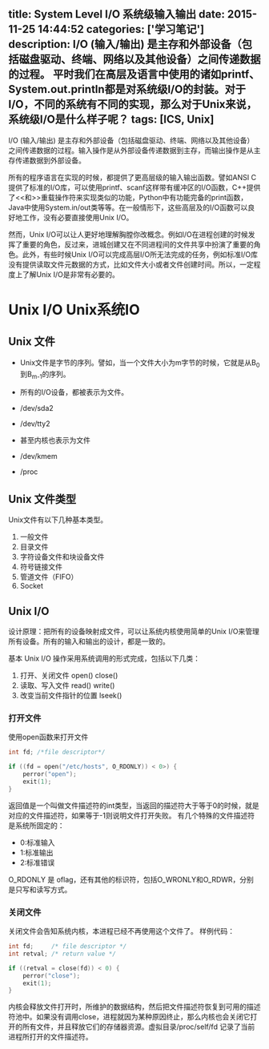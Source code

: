 title: System Level I/O 系统级输入输出
date: 2015-11-25 14:44:52
categories: ['学习笔记']
description: I/O (输入/输出) 是主存和外部设备（包括磁盘驱动、终端、网络以及其他设备）之间传递数据的过程。 平时我们在高层及语言中使用的诸如printf、System.out.println都是对系统级I/O的封装。对于I/O，不同的系统有不同的实现，那么对于Unix来说，系统级I/O是什么样子呢？
tags: [ICS, Unix]
---

I/O (输入/输出) 是主存和外部设备（包括磁盘驱动、终端、网络以及其他设备）之间传递数据的过程。输入操作是从外部设备传递数据到主存，而输出操作是从主存传递数据到外部设备。

所有的程序语言在实现的时候，都提供了更高层级的输入输出函数。譬如ANSI C提供了标准的I/O库，可以使用printf、scanf这样带有缓冲区的I/O函数，C++提供了<<和>>重载操作符来实现类似的功能，Python中有功能完备的print函数，Java中使用System.in/out类等等。在一般情形下，这些高层及的I/O函数可以良好地工作，没有必要直接使用Unix I/O。

然而，Unix I/O可以让人更好地理解胸膛你改概念。例如I/O在进程创建的时候发挥了重要的角色，反过来，进城创建又在不同进程间的文件共享中扮演了重要的角色。此外，有些时候Unix I/O可以完成高层I/O所无法完成的任务，例如标准I/O库没有提供读取文件元数据的方式，比如文件大小或者文件创建时间。所以，一定程度上了解Unix I/O是非常有必要的。

# Unix I/O Unix系统IO

## Unix 文件

- Unix文件是字节的序列。譬如，当一个文件大小为m字节的时候，它就是从B<sub>0</sub>到B<sub>m-1</sub>的序列。

- 所有的I/O设备，都被表示为文件。

 - /dev/sda2
 - /dev/tty2

- 甚至内核也表示为文件

 - /dev/kmem
 - /proc
 
## Unix 文件类型

Unix文件有以下几种基本类型。

1. 一般文件
1. 目录文件
1. 字符设备文件和块设备文件
1. 符号链接文件
1. 管道文件（FIFO）
1. Socket

## Unix I/O 

设计原理：把所有的设备映射成文件，可以让系统内核使用简单的Unix I/O来管理所有设备。所有的输入和输出的设计，都是一致的。

基本 Unix I/O 操作采用系统调用的形式完成，包括以下几类：

1. 打开、关闭文件 open() close()
2. 读取、写入文件 read() write()
3. 改变当前文件指针的位置 lseek()

### 打开文件

使用open函数来打开文件

```c
int fd; /*file descriptor*/

if ((fd = open("/etc/hosts", O_RDONLY)) < 0>) {
    perror("open");
    exit(1);
}
```
返回值是一个叫做文件描述符的int类型，当返回的描述符大于等于0的时候，就是对应的文件描述符，如果等于-1则说明文件打开失败。
有几个特殊的文件描述符是系统所固定的：

- 0:标准输入
- 1:标准输出
- 2:标准错误

O_RDONLY 是 oflag，还有其他的标识符，包括O\_WRONLY和O\_RDWR，分别是只写和读写方式。

### 关闭文件

关闭文件会告知系统内核，本进程已经不再使用这个文件了。
样例代码：

```c
int fd;     /* file descriptor */
int retval; /* return value */

if ((retval = close(fd)) < 0) {
    perror("close");
    exit(1);
}
```

内核会释放文件打开时，所维护的数据结构，然后把文件描述符恢复到可用的描述符池中。如果没有调用close，进程就因为某种原因终止，那么内核也会关闭它打开的所有文件，并且释放它们的存储器资源。虚拟目录/proc/self/fd 记录了当前进程所打开的文件描述符。